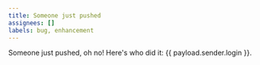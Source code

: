 ```yaml
---
title: Someone just pushed
assignees: []
labels: bug, enhancement
---
```

Someone just pushed, oh no! Here's who did it: {{ payload.sender.login }}.